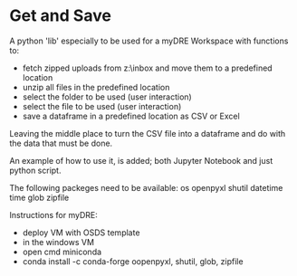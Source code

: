 # Get and Save

A python 'lib' especially to be used for a myDRE Workspace with functions to:
- fetch zipped uploads from z:\inbox and move them to a predefined location
- unzip all files in the predefined location
- select the folder to be used (user interaction)
- select the file to be used (user interaction)
- save a dataframe in a predefined location as CSV or Excel

Leaving the middle place to turn the CSV file into a dataframe and do with
the data that must be done.

An example of how to use it, is added; both Jupyter Notebook and just python script.

The following packeges need to be available:
os
openpyxl
shutil
datetime
time
glob
zipfile

Instructions for myDRE:
- deploy VM with OSDS template
- in the windows VM
- open cmd miniconda
- conda install -c conda-forge oopenpyxl, shutil, glob, zipfile
